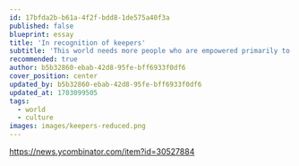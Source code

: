 ```yaml
---
id: 17bfda2b-b61a-4f2f-bdd8-1de575a40f3a
published: false
blueprint: essay
title: 'In recognition of keepers'
subtitle: 'This world needs more people who are empowered primarily to safeguard principles and uphold standards'
recommended: true
author: b5b32860-ebab-42d8-95fe-bff6933f0df6
cover_position: center
updated_by: b5b32860-ebab-42d8-95fe-bff6933f0df6
updated_at: 1703099505
tags:
  - world
  - culture
images: images/keepers-reduced.png
---
```

https://news.ycombinator.com/item?id=30527884